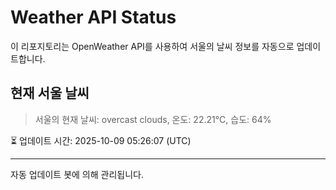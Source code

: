 
# Weather API Status

이 리포지토리는 OpenWeather API를 사용하여 서울의 날씨 정보를 자동으로 업데이트합니다.

## 현재 서울 날씨
> 서울의 현재 날씨: overcast clouds, 온도: 22.21°C, 습도: 64%

⏳ 업데이트 시간: 2025-10-09 05:26:07 (UTC)

---
자동 업데이트 봇에 의해 관리됩니다.
